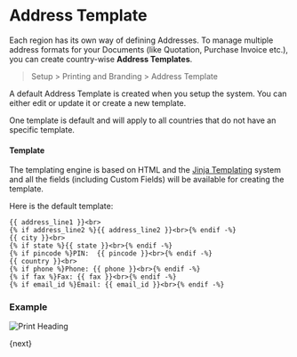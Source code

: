 # Address Template

Each region has its own way of defining Addresses. To manage multiple address formats for your Documents (like Quotation, Purchase Invoice etc.), you can create country-wise **Address Templates**.

> Setup > Printing and Branding > Address Template

A default Address Template is created when you setup the system. You can either edit or update it or create a new template.

One template is default and will apply to all countries that do not have an specific template.

#### Template

The templating engine is based on HTML and the [Jinja Templating](http://jinja.pocoo.org/docs/templates/) system and all the fields (including Custom Fields) will be available for creating the template.

Here is the default template:

	{{ address_line1 }}<br>
	{% if address_line2 %}{{ address_line2 }}<br>{% endif -%}
	{{ city }}<br>
	{% if state %}{{ state }}<br>{% endif -%}
	{% if pincode %}PIN:  {{ pincode }}<br>{% endif -%}
	{{ country }}<br>
	{% if phone %}Phone: {{ phone }}<br>{% endif -%}
	{% if fax %}Fax: {{ fax }}<br>{% endif -%}
	{% if email_id %}Email: {{ email_id }}<br>{% endif -%}

### Example

<img class="screenshot" alt="Print Heading" src="assets/img/setup/print/address-format.png">

{next}
